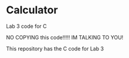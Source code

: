 # Calculator
Lab 3 code for C

NO COPYING this code!!!!! IM TALKING TO YOU!

This repository has the C code for Lab 3



